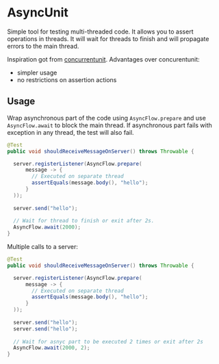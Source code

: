 # AsyncUnit

Simple tool for testing multi-threaded code. It allows you to assert operations in threads. It will wait for threads to finish and will propagate errors to the main thread. 

Inspiration got from [concurrentunit](https://github.com/jhalterman/concurrentunit). 
Advantages over concurentunit:
* simpler usage
* no restrictions on assertion actions

## Usage
Wrap asynchronous part of the code using `AsyncFlow.prepare` and use `AsyncFlow.await` to block the main thread.
If asynchronous part fails with exception in any thread, the test will also fail. 

```java
@Test
public void shouldReceiveMessageOnServer() throws Throwable {

  server.registerListener(AsyncFlow.prepare(
      message -> {
        // Executed on separate thread
        assertEquals(message.body(), "hello");
      }
  ));
  
  server.send("hello");
  
  // Wait for thread to finish or exit after 2s.
  AsyncFlow.await(2000);
}
```
 
Multiple calls to a server:

```java
@Test
public void shouldReceiveMessageOnServer() throws Throwable {

  server.registerListener(AsyncFlow.prepare(
      message -> {
        // Executed on separate thread
        assertEquals(message.body(), "hello");
      }
  ));
  
  server.send("hello");
  server.send("hello");
  
  // Wait for asnyc part to be executed 2 times or exit after 2s 
  AsyncFlow.await(2000, 2);
}
```




